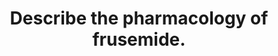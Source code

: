 ---
title: "Describe the pharmacology of frusemide."
entityType: SAQ
exam: PEX
college: CICM
year: 2020
sitting: A
question: 14
passRate: 51
EC_expectedDomains:
- "Answers that provided accurate indications and details of the mechanism underlying the actions of frusemide attracted more marks."
- "Those recognising the increased delivery of sodium and chloride to the distal tubule (exceeding resorptive capacity) were awarded more marks that those answers that attributed the diuretic action solely to reduction in the medullary gradient."
- "Frusemide has many potential adverse effects and a reasonable list was expected."
EC_extraCredit:
- "Most candidates presented a well-structured answer and provided a basic understanding."
EC_errorsCommon:
- "Conflicting information was common (e.g. highly bound to albumin – Vd 4 L/kg) and better answers avoided this."
---